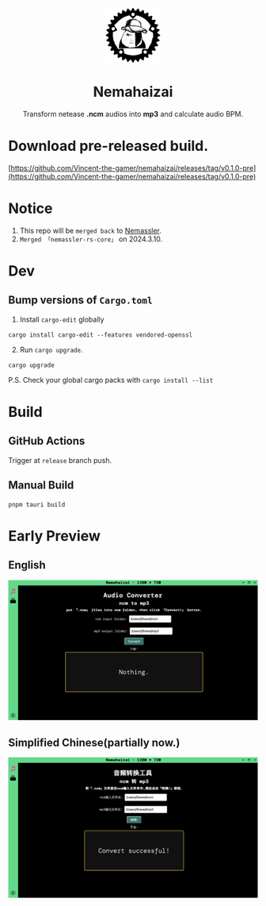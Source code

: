 <p align="center">
  <img src="./.github/img/nmsl-rust.png" 
       style="height: 110px;"/>
</p>

<h1 align="center">Nemahaizai</h1>

<p align="center">
  Transform netease <b>.ncm</b> audios into <b>mp3</b> and calculate audio BPM.
</p>

# Download pre-released build.

[https://github.com/Vincent-the-gamer/nemahaizai/releases/tag/v0.1.0-pre](https://github.com/Vincent-the-gamer/nemahaizai/releases/tag/v0.1.0-pre)

# Notice
1. This repo will be `merged back` to [Nemassler](https://github.com/Vincent-the-gamer/nemassler).
2. `Merged 「nemassler-rs-core」` on 2024.3.10.

# Dev
## Bump versions of `Cargo.toml`

1. Install `cargo-edit` globally

```shell
cargo install cargo-edit --features vendored-openssl
```

2. Run `cargo upgrade`.

```shell
cargo upgrade
```

P.S. Check your global cargo packs with `cargo install --list`


# Build

## GitHub Actions
Trigger at `release` branch push.

## Manual Build
```shell
pnpm tauri build
```

# Early Preview

## English
![early-en](./.github/img/early-en.png)

## Simplified Chinese(partially now.)
![early-cn](./.github/img/early-cn.png)